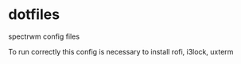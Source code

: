 # dotfiles
spectrwm config files

To run correctly this config is necessary to install rofi, i3lock, uxterm

